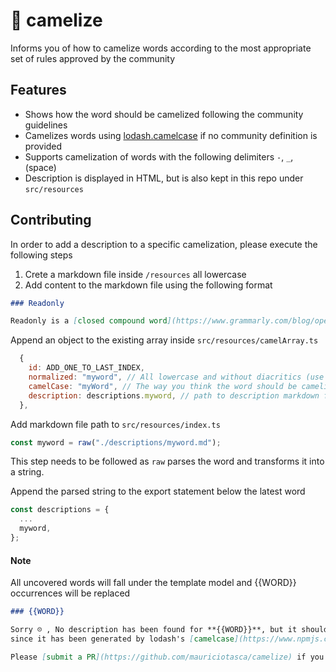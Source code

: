 # 🐫 camelize
Informs you of how to camelize words according to the most appropriate set of rules
approved by the community

## Features

- Shows how the word should be camelized following the community guidelines
- Camelizes words using [lodash.camelcase](https://www.npmjs.com/package/lodash.camelcase) if no community definition is provided 
- Supports camelization of words with the following delimiters `-`, `_`, ` `(space)
- Description is displayed in HTML, but is also kept in this repo under `src/resources`

## Contributing
In order to add a description to a specific camelization, please execute the following steps
1. Crete a markdown file inside `/resources` all lowercase
2. Add content to the markdown file using the following format

``` markdown
### Readonly

Readonly is a [closed compound word](https://www.grammarly.com/blog/open-and-closed-compound-words/#react-view:~:text=Closed%20Compound%20Words,-Closed) and should _not_ be camelized

``` 

Append an object to the existing array inside `src/resources/camelArray.ts`

``` javascript
  {
    id: ADD_ONE_TO_LAST_INDEX,
    normalized: "myword", // All lowercase and without diacritics (use normalization tool)
    camelCase: "myWord", // The way you think the word should be camelized
    description: descriptions.myword, // path to description markdown file
  },
``` 

Add markdown file path to `src/resources/index.ts`
```javascript
const myword = raw("./descriptions/myword.md");
```
This step needs to be followed as `raw` parses the word and transforms it into a string.

Append the parsed string to the export statement below the latest word
``` javascript
const descriptions = {
  ...
  myword,
}; 
```

#### Note

All uncovered words will fall under the template model
and {{WORD}} occurrences will be replaced

``` markdown
### {{WORD}}

Sorry ☹️ , No description has been found for **{{WORD}}**, but it should be safe to use it as displayed above,
since it has been generated by lodash's [camelcase](https://www.npmjs.com/package/lodash.camelcase) module.

Please [submit a PR](https://github.com/mauriciotasca/camelize) if you think there should be a different way to camelize **{{WORD}}**.

```


